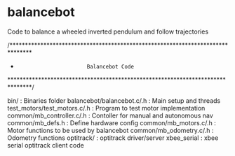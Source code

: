 # balancebot
Code to balance a wheeled inverted pendulum and follow trajectories

/*******************************************************************************
*                           Balancebot Code     
*******************************************************************************/

bin/			                   : Binaries folder
balancebot/balancebot.c/.h   : Main setup and threads
test_motors/test_motors.c/.h : Program to test motor implementation
common/mb_controller.c/.h    : Contoller for manual and autonomous nav
common/mb_defs.h             : Define hardware config
common/mb_motors.c/.h        : Motor functions to be used by balancebot
common/mb_odometry.c/.h	     : Odometry functions
optitrack/		               : optitrack driver/server
xbee_serial		               : xbee serial optitrack client code

